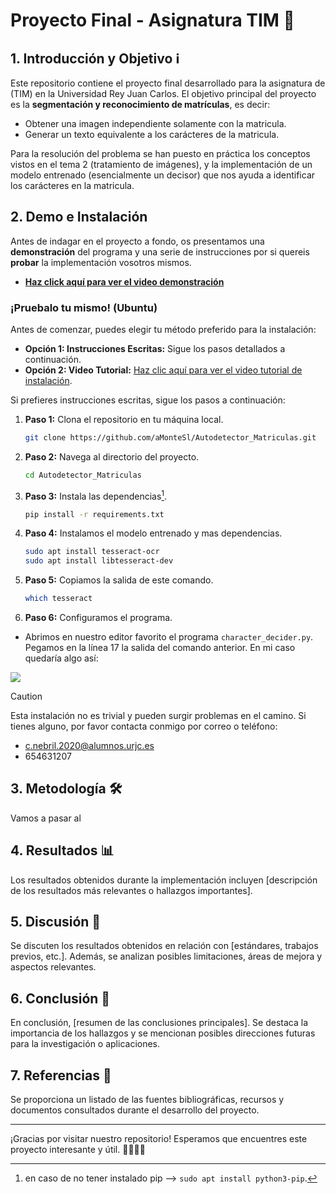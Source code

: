 # Proyecto Final - Asignatura TIM 🚀

## 1. Introducción y Objetivo ℹ️

Este repositorio contiene el proyecto final desarrollado para la asignatura de  (TIM) en la Universidad Rey Juan Carlos. El objetivo principal del proyecto es la **segmentación y reconocimiento de matrículas**, es decir:

* Obtener una imagen independiente solamente con la matricula.
* Generar un texto equivalente a los carácteres de la matricula.

Para la resolución del problema se han puesto en práctica los conceptos vistos en el tema 2 (tratamiento de imágenes), y la implementación de un modelo entrenado (esencialmente un decisor) que nos ayuda a identificar los carácteres en la matricula. 

## 2. Demo e Instalación

Antes de indagar en el proyecto a fondo, os presentamos una **demonstración** del programa y una serie de instrucciones por si quereis **probar** la implementación vosotros mismos.

- [**Haz click aquí para ver el video demonstración**](enlace-al-video)

### ¡Pruebalo tu mismo! (Ubuntu)

Antes de comenzar, puedes elegir tu método preferido para la instalación:

- **Opción 1: Instrucciones Escritas:** Sigue los pasos detallados a continuación.
- **Opción 2: Video Tutorial:** [Haz clic aquí para ver el video tutorial de instalación](enlace-al-video).

Si prefieres instrucciones escritas, sigue los pasos a continuación:

1. **Paso 1:** Clona el repositorio en tu máquina local.

    ```bash
    git clone https://github.com/aMonteSl/Autodetector_Matriculas.git
    ```

2. **Paso 2:** Navega al directorio del proyecto.

    ```bash
    cd Autodetector_Matriculas
    ```

3. **Paso 3:** Instala las dependencias[^1].

    ```bash
    pip install -r requirements.txt 
    ```

4. **Paso 4:** Instalamos el modelo entrenado y mas dependencias.

    ```bash
    sudo apt install tesseract-ocr
    sudo apt install libtesseract-dev
    ```

5. **Paso 5:** Copiamos la salida de este comando.

    ```bash
    which tesseract
    ```

6. **Paso 6:** Configuramos el programa.

- Abrimos en nuestro editor favorito el programa `character_decider.py`. Pegamos en la línea 17 la salida del comando anterior. En mi caso quedaría algo así:

![](Images/tesseract_)

[^1]: en caso de no tener instalado pip --> `sudo apt install python3-pip`.


> [!CAUTION]
> Esta instalación no es trivial y pueden surgir problemas en el camino. Si tienes alguno, por favor contacta conmigo por correo o teléfono: 
> - c.nebril.2020@alumnos.urjc.es
> - 654631207


## 3. Metodología 🛠️

Vamos a pasar al 

## 4. Resultados 📊

Los resultados obtenidos durante la implementación incluyen [descripción de los resultados más relevantes o hallazgos importantes].

## 5. Discusión 💬

Se discuten los resultados obtenidos en relación con [estándares, trabajos previos, etc.]. Además, se analizan posibles limitaciones, áreas de mejora y aspectos relevantes.

## 6. Conclusión 🎯

En conclusión, [resumen de las conclusiones principales]. Se destaca la importancia de los hallazgos y se mencionan posibles direcciones futuras para la investigación o aplicaciones.

## 7. Referencias 📜

Se proporciona un listado de las fuentes bibliográficas, recursos y documentos consultados durante el desarrollo del proyecto.

---

¡Gracias por visitar nuestro repositorio! Esperamos que encuentres este proyecto interesante y útil. 👩‍💻👨‍💻


